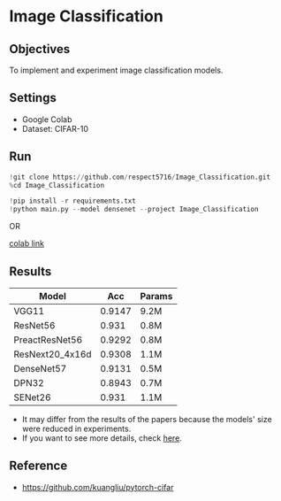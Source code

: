 # Image Classification



## Objectives
To implement and experiment image classification models.



## Settings
* Google Colab
* Dataset: CIFAR-10



## Run

```python
!git clone https://github.com/respect5716/Image_Classification.git
%cd Image_Classification

!pip install -r requirements.txt
!python main.py --model densenet --project Image_Classification
```

OR

[colab link](https://colab.research.google.com/github/respect5716/Image_Classification/blob/main/run_colab.ipynb)



## Results
| Model           | Acc    | Params |
| --------------- | ------ | ------ |
| VGG11           | 0.9147 | 9.2M   |
| ResNet56        | 0.931  | 0.8M   |
| PreactResNet56  | 0.9292 | 0.8M   |
| ResNext20_4x16d | 0.9308 | 1.1M   |
| DenseNet57      | 0.9131 | 0.5M   |
| DPN32           | 0.8943 | 0.7M   |
| SENet26         | 0.931  | 1.1M   |

* It may differ from the results of the papers because the models' size were reduced in experiments.
* If you want to see more details, check [here](https://wandb.ai/respect5716/Image_Classification).



## Reference

* https://github.com/kuangliu/pytorch-cifar